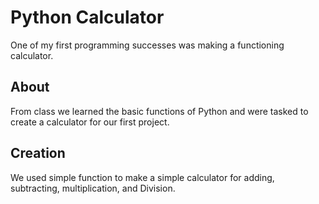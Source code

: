 # Python Calculator
One of my first programming successes was making a functioning calculator.

## About
From class we learned the basic functions of Python and were tasked to create a calculator for our first project.

## Creation
We used simple function to make a simple calculator for adding, subtracting, multiplication, and Division.
